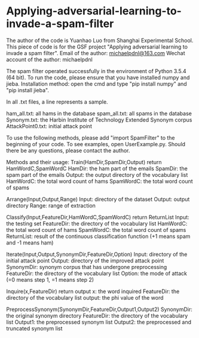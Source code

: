 # Applying-adversarial-learning-to-invade-a-spam-filter
The author of the code is Yuanhao Luo from Shanghai Experimental School. 
This piece of code is for the GSF project "Applying adversarial learning to invade a spam filter".
Email of the author: michaelpdnl@163.com
Wechat account of the author: michaelpdnl


The spam filter operated successfully in the environment of Python 3.5.4 (64 bit).
To run the code, please ensure that you have installed numpy and jieba.
Installation method: open the cmd and type "pip install numpy" and "pip install jieba".


In all .txt files, a line represents a sample.

ham_all.txt: all hams in the database
spam_all.txt: all spams in the database
Synonym.txt: the Harbin Institute of Technology Extended Synonym corpus
AttackPoint0.txt: initial attack point


To use the following methods, please add "import SpamFilter" to the beginning of your code.
To see examples, open UserExample.py.
Should there be any questions, please contact the author. 

Methods and their usage:
Train(HamDir,SpamDir,Output) return HamWordC,SpamWordC
	HamDir: the ham part of the emails
	SpamDir: the spam part of the emails
	Output: the output directory of the vocabulary list
	HamWordC: the total word count of hams
	SpamWordC: the total word count of spams

Arrange(Input,Output,Range)
	Input: directory of the dataset
	Output: output directory
	Range: range of extraction

Classify(Input,FeatureDir,HamWordC,SpamWordC) return ReturnList
	Input: the testing set
	FeatureDir: the directory of the vocabulary list
	HamWordC: the total word count of hams
	SpamWordC: the total word count of spams
	ReturnList: result of the continuous classification function (+1 means spam and -1 means ham)

Iterate(Input,Output,SynonymDir,FeatureDir,Option)
	Input: directory of the initial attack point
	Output: directory of the improved attack point
	SynonymDir: synonym corpus that has undergone preprocessing
	FeatureDir: the directory of the vocabulary list
	Option: the mode of attack (=0 means step 1, =1 means step 2)

Inquire(x,FeatureDir) return output
	x: the word inquired
	FeatureDir: the directory of the vocabulary list
	output: the phi value of the word

PreprocessSynonym(SynonymDir,FeatureDir,Output1,Output2)
	SynonymDir: the original synonym directory
	FeatureDir: the directory of the vocabulary list
	Output1: the preprocessed synonym list
	Output2: the preprocessed and truncated synonym list
